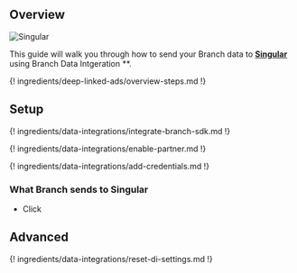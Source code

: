 ## Overview

![Singular](https://dashboard.branch.io/static/images/partners/partner_12.png)

This guide will walk you through how to send your Branch data to **[Singular](https://www.singular.net/)** using Branch Data Intgeration **.

{! ingredients/deep-linked-ads/overview-steps.md !}

## Setup

{! ingredients/data-integrations/integrate-branch-sdk.md !}

{! ingredients/data-integrations/enable-partner.md !}

{! ingredients/data-integrations/add-credentials.md !}

### What Branch sends to Singular

* Click

## Advanced

{! ingredients/data-integrations/reset-di-settings.md !}
